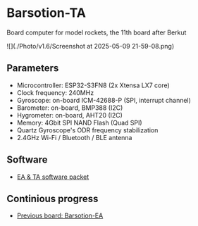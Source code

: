 # Barsotion-TA
Board computer for model rockets, the 11th board after Berkut

![](./Photo/v1.6/Screenshot at 2025-05-09 21-59-08.png)
## Parameters
- Microcontroller: ESP32-S3FN8 (2x Xtensa LX7 core)
- Clock frequency: 240MHz
- Gyroscope: on-board ICM-42688-P (SPI, interrupt channel)
- Barometer: on-board, BMP388 (I2C)
- Hygrometer: on-board, AHT20 (I2C)
- Memory: 4Gbit SPI NAND Flash (Quad SPI)
- Quartz Gyroscope's ODR frequency stabilization
- 2.4GHz Wi-Fi / Bluetooth / BLE antenna
## Software
- [EA & TA software packet](https://github.com/Barsy-Barsevich/AlexanderDugin)

## Continious progress
- [Previous board: Barsotion-EA](https://github.com/Barsy-Barsevich/Barsotion-EA)
